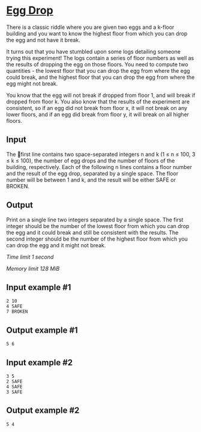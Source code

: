 # [Egg Drop](https://www.e-olymp.com/en/problems/8194)

There is a classic riddle where you are given two eggs and a k-floor building and you want to know the highest floor from which you can drop the egg and not have it break.

It turns out that you have stumbled upon some logs detailing someone trying this experiment! The logs contain a series of floor numbers as well as the results of dropping the egg on those floors. You need to compute two quantities - the lowest floor that you can drop the egg from where the egg could break, and the highest floor that you can drop the egg from where the egg might not break.

You know that the egg will not break if dropped from floor 1, and will break if dropped from floor k. You also know that the results of the experiment are consistent, so if an egg did not break from floor x, it will not break on any lower floors, and if an egg did break from floor y, it will break on all higher floors.

## Input

The first line contains two space-separated integers n and k (1 ≤ n ≤ 100, 3 ≤ k ≤ 100), the number of egg drops and the number of floors of the building, respectively. Each of the following n lines contains a floor number and the result of the egg drop, separated by a single space. The floor number will be between 1 and k, and the result will be either SAFE or BROKEN.

## Output

Print on a single line two integers separated by a single space. The first integer should be the number of the lowest floor from which you can drop the egg and it could break and still be consistent with the results. The second integer should be the number of the highest floor from which you can drop the egg and it might not break.

_Time limit 1 second_

_Memory limit 128 MiB_

## Input example #1
```
2 10
4 SAFE
7 BROKEN
```

## Output example #1
``
5 6
``

## Input example #2
```
3 5
2 SAFE
4 SAFE
3 SAFE
```

## Output example #2
```
5 4
```
